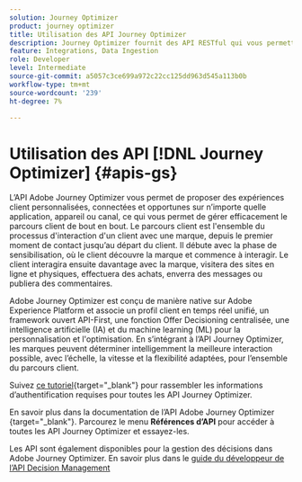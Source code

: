 ```yaml
---
solution: Journey Optimizer
product: journey optimizer
title: Utilisation des API Journey Optimizer
description: Journey Optimizer fournit des API RESTful qui vous permettent d’effectuer des opérations clés par programmation dans vos applications. Découvrez comment y accéder et les utiliser.
feature: Integrations, Data Ingestion
role: Developer
level: Intermediate
source-git-commit: a5057c3ce699a972c22cc125dd963d545a113b0b
workflow-type: tm+mt
source-wordcount: '239'
ht-degree: 7%

---
```


# Utilisation des API [!DNL Journey Optimizer] {#apis-gs}

L’API Adobe Journey Optimizer vous permet de proposer des expériences client personnalisées, connectées et opportunes sur n’importe quelle application, appareil ou canal, ce qui vous permet de gérer efficacement le parcours client de bout en bout. Le parcours client est l&#39;ensemble du processus d&#39;interaction d&#39;un client avec une marque, depuis le premier moment de contact jusqu’au départ du client. Il débute avec la phase de sensibilisation, où le client découvre la marque et commence à interagir. Le client interagira ensuite davantage avec la marque, visitera des sites en ligne et physiques, effectuera des achats, enverra des messages ou publiera des commentaires.

Adobe Journey Optimizer est conçu de manière native sur Adobe Experience Platform et associe un profil client en temps réel unifié, un framework ouvert API-First, une fonction Offer Decisioning centralisée, une intelligence artificielle (IA) et du machine learning (ML) pour la personnalisation et l&#39;optimisation. En s’intégrant à l’API Journey Optimizer, les marques peuvent déterminer intelligemment la meilleure interaction possible, avec l’échelle, la vitesse et la flexibilité adaptées, pour l’ensemble du parcours client.

Suivez [ce tutoriel](https://developer.adobe.com/journey-optimizer-apis/references/authentication/){target="_blank"} pour rassembler les informations d’authentification requises pour toutes les API Journey Optimizer.

En savoir plus dans la documentation de l’API Adobe Journey Optimizer [](https://developer.adobe.com/journey-optimizer-apis/){target="_blank"}. Parcourez le menu **Références d’API** pour accéder à toutes les API Journey Optimizer et essayez-les.

Les API sont également disponibles pour la gestion des décisions dans Adobe Journey Optimizer. En savoir plus dans le [guide du développeur de l’API Decision Management](../offers/api-reference/getting-started.md)